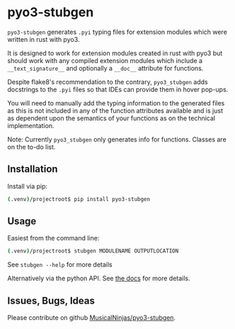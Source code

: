 # pyo3-stubgen

`pyo3-stubgen` generates `.pyi` typing files for extension modules which were written in rust with pyo3.

It is designed to work for extension modules created in rust with pyo3 but should work with any compiled extension
modules which include a `__text_signature__` and optionally a `__doc__` attribute for functions.

Despite flake8's recommendation to the contrary, `pyo3_stubgen` adds docstrings to the `.pyi` files so that IDEs can
provide them in hover pop-ups.

You will need to manually add the typing information to the generated files as this is not included in any of the
function attributes available and is just as dependent upon the semantics of your functions as on the technical
implementation.

Note: Currently `pyo3_stubgen` only generates info for functions. Classes are on the to-do list.

## Installation

Install via pip:

```sh
(.venv)/projectroot$ pip install pyo3-stubgen
```

## Usage

Easiest from the command line:

```sh
(.venv)/projectroot$ stubgen MODULENAME OUTPUTLOCATION
```

See `stubgen --help` for more details

Alternatively via the python API. See [the docs](https://musicalninjas.github.io/pyo3-stubgen) for more details.

## Issues, Bugs, Ideas

Please contribute on github [MusicalNinjas/pyo3-stubgen](https://github.com/MusicalNinjas/pyo3-stubgen).
